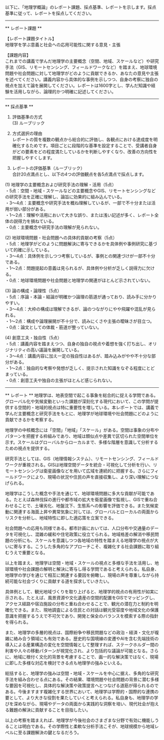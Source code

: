 以下に、「地理学概論」のレポート課題、採点基準、レポートを示します。採点基準に従って、レポートを採点してください。

---------------------------------------
** レポート課題 **

【レポート課題タイトル】  
地理学を学ぶ意義と社会への応用可能性に関する意見・主張

【課題内容】  
これまでの講義で学んだ地理学の主要概念（空間、地域、スケールなど）や研究手法（GIS、リモートセンシング、フィールドワークなど）を踏まえ、地球環境問題や社会問題に対して地理学がどのように貢献できるか、あなたの意見や主張を述べてください。講義内容から具体的な事例を示しつつ、自身の考察に独自の視点を加えて論を展開してください。レポートは1600字とし、学んだ知識や経験を活用しながら、論理的かつ明確に記述してください。

---------------------------------------
** 採点基準 **

1. 評価基準の方式  
(3) ルーブリック

2. 方式選択の理由  
レポートの質を複数の観点から総合的に評価し、各観点における達成度を明確化するためです。項目ごとに段階的な基準を設定することで、受講者自身がどの要素をどの程度満たしているかを判断しやすくなり、改善の方向性を把握しやすくします。

3. レポートの評価基準（ルーブリック）  
合計20点満点とし、以下の4つの評価観点を各5点満点で採点します。

(1) 地理学の主要概念および研究手法の理解・活用（5点）  
・5点：空間・地域・スケールなどの主要概念やGIS、リモートセンシングなどの研究手法を正確に理解し、論旨に効果的に組み込んでいる。  
・3～4点：主要概念や研究手法を概ね理解しているが、一部で不十分または活用が弱い部分がある。  
・1～2点：理解や活用において大きな誤り、または浅い記述が多く、レポート全体の説得力を損ねている。  
・0点：主要概念や研究手法の理解が見られない。

(2) 地球環境問題・社会問題への具体的貢献の考察（5点）  
・5点：地理学がどのように問題解決に寄与できるかを具体例や事例研究に基づいて的確に示している。  
・3～4点：具体例を示しつつ考察しているが、事例との関連づけが一部不十分である。  
・1～2点：問題提起の意義は見られるが、具体例や分析が乏しく説得力に欠ける。  
・0点：地球環境問題や社会問題と地理学の関連がほとんど示されていない。

(3) 論の構成・論理性（5点）  
・5点：序論・本論・結論が明確かつ論理の筋道が通っており、読み手に分かりやすい。  
・3～4点：大枠の構成は理解できるが、論のつながりにやや飛躍や混乱が見られる。  
・1～2点：構成や論理展開が不十分で、読みにくさや主張の曖昧さが目立つ。  
・0点：論文としての体裁・筋道が整っていない。

(4) 創意工夫・独自性（5点）  
・5点：講義内容を踏まえつつ、自身の独自の視点や着想を強く打ち出し、オリジナリティの高い議論を展開している。  
・3～4点：講義内容に加え一定の独自性はあるが、踏み込みがやや不十分な部分がある。  
・1～2点：独自的な考察や発想が乏しく、提示された知識をなぞる程度にとどまっている。  
・0点：創意工夫や独自の主張がほとんど感じられない。  

---------------------------------------
** レポート **
地理学は、地表空間で起こる事象を総合的に捉える学問である。グローバル化や気候変動といった課題が深刻化する現代において、この学問が提供する空間的・地域的視点は特に重要性を増している。本レポートでは、講義で学んだ主要概念と研究手法をもとに、地理学が地球環境や社会問題にどのように貢献できるかを考察する。

地理学の中核概念には「空間」「地域」「スケール」がある。空間は事象の分布やパターンを把握する枠組みであり、地域は類似点や差異で区切られた空間単位を示す。スケールはグローバルからローカルまで、多様な階層を意識して分析するための視点を提供する。

研究手法としては、GIS（地理情報システム）、リモートセンシング、フィールドワークが重視される。GISは地理空間データを統合・可視化して分析を行い、リモートセンシングは衛星画像などを用いて広域を連続的に把握する。さらにフィールドワークにより、現場の状況や住民の声を直接収集し、より深い理解につなげられる。

地理学はこうした概念や手法を通じて、地球環境問題に多大な貢献が可能である。たとえば森林伐採の進行や都市域の拡大を衛星画像で監視し、GISで重ね合わせることで、土壌劣化、地盤沈下、生態系への影響を評価できる。また気候変動に関連する海面上昇や異常気象に対しては、グローバルとローカルの両面からリスクを分析し、地域特性に即した適応策を立案できる。

社会問題への応用も同様である。都市計画においては、人口分布や交通量のデータを可視化し、混雑の緩和や住宅政策に役立てられる。地域格差の解消や移民問題の分析にも、スケールを意識しつつ各地域の特性を踏まえる地理学の視点が大いに寄与する。こうした多角的なアプローチこそ、複雑化する社会課題に取り組むうえで重要となる。

以上を踏まえ、地理学は空間・地域・スケールの視点と多様な手法を活用し、地球環境や社会課題の解明と解決に寄与し得る学問であると考えられる。私自身、地理学の学びを通じて相互に関連する要因を俯瞰し、現場の声を尊重しながら持続可能な社会づくりに貢献する道を探求していきたい。

具体例として、観光地域づくりを取り上げると、地理学的視点の有用性が如実に示される。たとえば、風景資源や文化遺産の空間的配置をGISでマッピングし、アクセス経路や宿泊施設の分布と重ね合わせることで、観光の潜在力と制約を明確化できる。また、現地調査による住民との対話は観光受容度や地域文化の保護意識を把握するうえで不可欠であり、開発と保全のバランスを模索する際の指針を得られる。

また、地理学の多層的視点は、国際紛争や移民問題などの政治・経済・文化が複雑に絡み合う領域にも有効である。歴史的な国境線の変遷やAIを含む先端技術の導入による産業構造の変化を空間情報として整理すれば、ステークホルダー間の利害や人々の移動パターンが視覚化され、より包括的な議論が可能となる。さらに、地域に根付く文化的背景を考慮することで、画一的な解決策ではなく、現場に即した多様な対応を検討できる点も地理学の強みといえる。

総括すると、地理学の強みは空間・地域・スケールを中心に据え、多角的な研究手法を組み合わせる点にある。その結果、環境問題や社会問題の背景に潜む多様な要因を可視化し、具体的な解決策や政策提言へとつなげる道筋が得られるのである。今後ますます複雑化する世界において、地理学は学際的・国際的な連携の要として、より大きな役割を果たしていくと考えられる。私自身も、地理学の学びを深めながら、現場やデータの両面から実践的な洞察を培い、現代社会が抱える難題の解決に貢献することを目指したい。

以上の考察を踏まえれば、地理学が今後社会のさまざまな分野で有効に機能しうることは明白である。その学際性と柔軟な分析手法こそが、地球規模から地域レベルに至る課題解決の鍵となるだろう。

